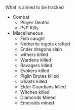 What is aimed to be tracked
 - Combat
   + Player Deaths
   + PvP Kills
 - Miscellaneous
   + Fish caught
   + Netherite ingots crafted
   + Ender dragons slain
   + withers killed
   + Wardens killed
   + Ravagers killed
   + Evokers killed
   + Piglin Brutes killed
   + Ghasts killed
   + Elder Guardians killed
   + Witches killed
   + Diamonds Mined
   + Emeralds mined
